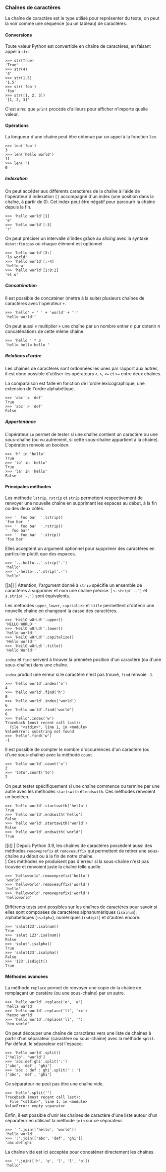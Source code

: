 ### Chaînes de caractères

La chaîne de caractère est le type utilisé pour représenter du texte, on peut la voir comme une séquence (ou un tableau) de caractères.

#### Conversions

Toute valeur Python est convertible en chaîne de caractères, en faisant appel à `str`.

```pycon
>>> str(True)
'True'
>>> str(4)
'4'
>>> str(1.5)
'1.5'
>>> str('foo')
'foo'
>>> str([1, 2, 3])
'[1, 2, 3]'
```

C'est ainsi que `print` procède d'ailleurs pour afficher n'importe quelle valeur.

#### Opérations

La longueur d'une chaîne peut être obtenue par un appel à la fonction `len`.

```pycon
>>> len('foo')
3
>>> len('hello world')
11
>>> len('')
0
```

##### Indexation

On peut accéder aux différents caractères de la chaîne à l'aide de l'opérateur d'indexation `[]` accompagné d'un index (une position dans la chaîne, à partir de 0).
Cet index peut être négatif pour parcourir la chaîne depuis la fin.

```pycon
>>> 'hello world'[1]
'e'
>>> 'hello world'[-3]
'r'
```

On peut préciser un intervalle d'index grâce au _slicing_ avec la syntaxe `debut:fin:pas` où chaque élément est optionnel.

```pycon
>>> 'hello world'[3:]
'lo world'
>>> 'hello world'[:-4]
'hello w'
>>> 'hello world'[1:8:2]
'el o'
```

##### Concaténation

Il est possible de concaténer (mettre à la suite) plusieurs chaînes de caractères avec l'opérateur `+`.

```pycon
>>> 'hello' + ' ' + 'world' + '!'
'hello world!'
```

On peut aussi « multiplier » une chaîne par un nombre entier _n_ pur obtenir _n_ concaténations de cette même chaîne.

```pycon
>>> 'hello ' * 3
'hello hello hello '
```

##### Relations d'ordre

Les chaînes de caractères sont ordonnées les unes par rapport aux autres, il est donc possible d'utiliser les opérateurs `<`, `>`, `<=` et `>=` entre deux chaînes.

La comparaison est faite en fonction de l'ordre lexicographique, une extension de l'ordre alphabétique.

```pycon
>>> 'abc' < 'def'
True
>>> 'abc' > 'def'
False
```

##### Appartenance

L'opérateur `in` permet de tester si une chaîne contient un caractère ou une sous-chaîne (ou vu autrement, si cette sous-chaîne appartient à la chaîne).
L'opération renvoie un booléen.

```pycon
>>> 'h' in 'hello'
True
>>> 'lo' in 'hello'
True
>>> 'la' in 'hello'
False
```

#### Principales méthodes

Les méthode `lstrip`, `rstrip` et `strip` permettent respectivement de renvoyer une nouvelle chaîne en supprimant les espaces au début, à la fin ou des deux côtés.

```pycon
>>> '  foo bar  '.lstrip()
'foo bar  '
>>> '  foo bar  '.rstrip()
'  foo bar'
>>> '  foo bar  '.strip()
'foo bar'
```

Elles acceptent un argument optionnel pour supprimer des caractères en particulier plutôt que des espaces.

```pycon
>>> '...hello...'.strip('.')
'hello'
>>> '.-hello-..'.strip('.-')
'hello'
```

[[a]]
| Attention, l'argument donné à `strip` spécifie un ensemble de caractères à supprimer et nom une chaîne précise.
| `s.strip('.-')` et `s.strip('-.')` sont équivalents.

Les méthodes `upper`, `lower`, `capitalize` et `title` permettent d'obtenir une nouvelle chaîne en changeant la casse des caractères.

```pycon
>>> 'HeLlO wOrLd!'.upper()
'HELLO WORLD!'
>>> 'HeLlO wOrLd!'.lower()
'hello world!'
>>> 'HeLlO wOrLd!'.capitalize()
'Hello world!'
>>> 'HeLlO wOrLd!'.title()
'Hello World!'
```

`index` et `find` servent à trouver la première position d'un caractère (ou d'une sous-chaîne) dans une chaîne.

`index` produit une erreur si le caractère n'est pas trouvé, `find` renvoie `-1`.

```pycon
>>> 'hello world'.index('o')
4
>>> 'hello world'.find('h')
0
>>> 'hello world'.index('world')
6
>>> 'hello world'.find('world')
6
>>> 'hello'.index('w')
Traceback (most recent call last):
  File "<stdin>", line 1, in <module>
ValueError: substring not found
>>> 'hello'.find('w')
-1
```

Il est possible de compter le nombre d'occurrences d'un caractère (ou d'une sous-chaîne) avec la méthode `count`.

```pycon
>>> 'hello world'.count('o')
2
>>> 'toto'.count('to')
2
```

On peut tester spécifiquement si une chaîne commence ou termine par une autre avec les méthodes `startswith` et `endswith`.
Ces méthodes renvoient un booléen.

```pycon
>>> 'hello world'.startswith('hello')
True
>>> 'hello world'.endswith('hello')
False
>>> 'hello world'.startswith('world')
False
>>> 'hello world'.endswith('world')
True
```

[[i]]
| Depuis Python 3.9, les chaînes de caractères possèdent aussi des méthodes `removeprefix` et `removesuffix` qui permettent de retirer une sous-chaîne au début ou à la fin de notre chaîne.  
| Ces méthodes ne produisent pas d'erreur si la sous-chaîne n'est pas trouvée et renvoient juste la chaîne telle quelle.

```pycon
>>> 'helloworld'.removeprefix('hello')
'world'
>>> 'helloworld'.removesuffix('world')
'hello'
>>> 'helloworld'.removeprefix('world')
'helloworld'
```

Différents tests sont possibles sur les chaînes de caractères pour savoir si elles sont composées de caractères alphanumériques (`isalnum`), alphabétiques (`isalpha`), numériques (`isdigit`) et d'autres encore.

```pycon
>>> 'salut123'.isalnum()
True
>>> 'salut 123'.isalnum()
False
>>> 'salut'.isalpha()
True
>>> 'salut123'.isalpha()
False
>>> '123'.isdigit()
True
```

#### Méthodes avancées

La méthode `replace` permet de renvoyer une copie de la chaîne en remplaçant un caratère (ou une sous-chaîne) par un autre.

```pycon
>>> 'hello world'.replace('o', 'a')
'hella warld'
>>> 'hello world'.replace('ll', 'xx')
'hexxo world'
>>> 'hello world'.replace('ll', '')
'heo world'
```

On peut découper une chaîne de caractères vers une liste de chaînes à partir d'un séparateur (caractère ou sous-chaîne) avec la méthode `split`.
Par défaut, le séparateur est l'espace.

```pycon
>>> 'hello world'.split()
['hello', 'world']
>>> 'abc:def:ghi'.split(':')
['abc', 'def', 'ghi']
>>> 'abc : def : ghi'.split(' : ')
['abc', 'def', 'ghi']
```

Ce séparateur ne peut pas être une chaîne vide.

```pycon
>>> 'hello'.split('')
Traceback (most recent call last):
  File "<stdin>", line 1, in <module>
ValueError: empty separator
```

Enfin, il est possible d'unir les chaînes de caractère d'une liste autour d'un séparateur en utilisant la méthode `join` sur ce séparateur.

```pycon
>>> ' '.join(['hello', 'world'])
'hello world'
>>> ':'.join(['abc', 'def', 'ghi'])
'abc:def:ghi'
```

La chaîne vide est ici acceptée pour concaténer directement les chaînes.

```pycon
>>> ''.join(['h', 'e', 'l', 'l', 'o'])
'hello'
```
